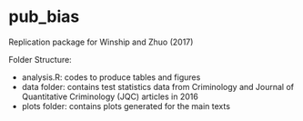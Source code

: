 # pub_bias
Replication package for Winship and Zhuo (2017)

Folder Structure:
- analysis.R: codes to produce tables and figures
- data folder: contains test statistics data from Criminology and Journal of Quantitative Criminology (JQC) articles in 2016
- plots folder: contains plots generated for the main texts 
